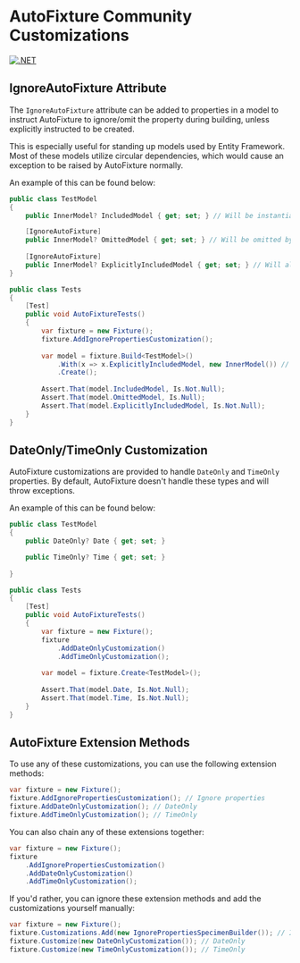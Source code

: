 # AutoFixture Community Customizations

[![.NET](https://github.com/Owen-Krueger/AutoFixture.Community.Customizations/actions/workflows/dotnet.yaml/badge.svg)](https://github.com/Owen-Krueger/AutoFixture.Community.Customizations/actions/workflows/dotnet.yaml)

## IgnoreAutoFixture Attribute

The `IgnoreAutoFixture` attribute can be added to properties in a model to instruct AutoFixture to ignore/omit the property during building, unless explicitly instructed to be created.

This is especially useful for standing up models used by Entity Framework. Most of these models utilize circular dependencies, which would cause an exception to be raised by AutoFixture normally.

An example of this can be found below:

``` C#
public class TestModel
{
    public InnerModel? IncludedModel { get; set; } // Will be instantiated by AutoFixture

    [IgnoreAutoFixture]
    public InnerModel? OmittedModel { get; set; } // Will be omitted by AutoFixture
    
    [IgnoreAutoFixture]
    public InnerModel? ExplicitlyIncludedModel { get; set; } // Will also be omitted by AutoFixture, but will be explicitly included (see below)
}

public class Tests
{
    [Test]
    public void AutoFixtureTests()
    {
        var fixture = new Fixture();
        fixture.AddIgnorePropertiesCustomization();
        
        var model = fixture.Build<TestModel>()
            .With(x => x.ExplicitlyIncludedModel, new InnerModel()) // Tells AutoFixture to set this property, instead of ignoring it.
            .Create();
        
        Assert.That(model.IncludedModel, Is.Not.Null);
        Assert.That(model.OmittedModel, Is.Null);
        Assert.That(model.ExplicitlyIncludedModel, Is.Not.Null);
    }
}
```

## DateOnly/TimeOnly Customization

AutoFixture customizations are provided to handle `DateOnly` and `TimeOnly` properties. By default, AutoFixture doesn't handle these types and will throw exceptions.

An example of this can be found below:

``` C#
public class TestModel
{
    public DateOnly? Date { get; set; }

    public TimeOnly? Time { get; set; }
    
}

public class Tests
{
    [Test]
    public void AutoFixtureTests()
    {
        var fixture = new Fixture();
        fixture
            .AddDateOnlyCustomization()
            .AddTimeOnlyCustomization();
        
        var model = fixture.Create<TestModel>();
        
        Assert.That(model.Date, Is.Not.Null);
        Assert.That(model.Time, Is.Not.Null);
    }
}
```

## AutoFixture Extension Methods

To use any of these customizations, you can use the following extension methods:

``` C#
var fixture = new Fixture();
fixture.AddIgnorePropertiesCustomization(); // Ignore properties
fixture.AddDateOnlyCustomization(); // DateOnly
fixture.AddTimeOnlyCustomization(); // TimeOnly
```

You can also chain any of these extensions together:

``` C#
var fixture = new Fixture();
fixture
    .AddIgnorePropertiesCustomization()
    .AddDateOnlyCustomization()
    .AddTimeOnlyCustomization();
```


If you'd rather, you can ignore these extension methods and add the customizations yourself manually:

``` C#
var fixture = new Fixture();
fixture.Customizations.Add(new IgnorePropertiesSpecimenBuilder()); // Ignore properties
fixture.Customize(new DateOnlyCustomization()); // DateOnly
fixture.Customize(new TimeOnlyCustomization()); // TimeOnly
```